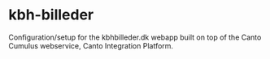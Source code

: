 # kbh-billeder
Configuration/setup for the kbhbilleder.dk webapp built on top of the Canto Cumulus webservice, Canto Integration Platform.
